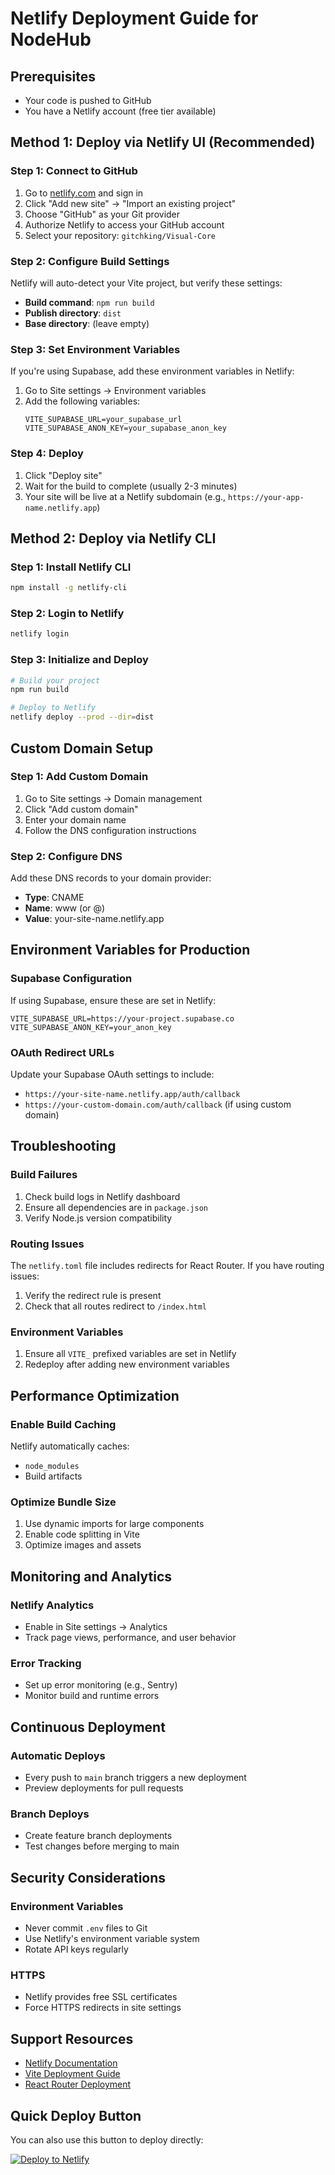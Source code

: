 # Netlify Deployment Guide for NodeHub

## Prerequisites
- Your code is pushed to GitHub
- You have a Netlify account (free tier available)

## Method 1: Deploy via Netlify UI (Recommended)

### Step 1: Connect to GitHub
1. Go to [netlify.com](https://netlify.com) and sign in
2. Click "Add new site" → "Import an existing project"
3. Choose "GitHub" as your Git provider
4. Authorize Netlify to access your GitHub account
5. Select your repository: `gitchking/Visual-Core`

### Step 2: Configure Build Settings
Netlify will auto-detect your Vite project, but verify these settings:

- **Build command**: `npm run build`
- **Publish directory**: `dist`
- **Base directory**: (leave empty)

### Step 3: Set Environment Variables
If you're using Supabase, add these environment variables in Netlify:

1. Go to Site settings → Environment variables
2. Add the following variables:
   ```
   VITE_SUPABASE_URL=your_supabase_url
   VITE_SUPABASE_ANON_KEY=your_supabase_anon_key
   ```

### Step 4: Deploy
1. Click "Deploy site"
2. Wait for the build to complete (usually 2-3 minutes)
3. Your site will be live at a Netlify subdomain (e.g., `https://your-app-name.netlify.app`)

## Method 2: Deploy via Netlify CLI

### Step 1: Install Netlify CLI
```bash
npm install -g netlify-cli
```

### Step 2: Login to Netlify
```bash
netlify login
```

### Step 3: Initialize and Deploy
```bash
# Build your project
npm run build

# Deploy to Netlify
netlify deploy --prod --dir=dist
```

## Custom Domain Setup

### Step 1: Add Custom Domain
1. Go to Site settings → Domain management
2. Click "Add custom domain"
3. Enter your domain name
4. Follow the DNS configuration instructions

### Step 2: Configure DNS
Add these DNS records to your domain provider:
- **Type**: CNAME
- **Name**: www (or @)
- **Value**: your-site-name.netlify.app

## Environment Variables for Production

### Supabase Configuration
If using Supabase, ensure these are set in Netlify:
```
VITE_SUPABASE_URL=https://your-project.supabase.co
VITE_SUPABASE_ANON_KEY=your_anon_key
```

### OAuth Redirect URLs
Update your Supabase OAuth settings to include:
- `https://your-site-name.netlify.app/auth/callback`
- `https://your-custom-domain.com/auth/callback` (if using custom domain)

## Troubleshooting

### Build Failures
1. Check build logs in Netlify dashboard
2. Ensure all dependencies are in `package.json`
3. Verify Node.js version compatibility

### Routing Issues
The `netlify.toml` file includes redirects for React Router. If you have routing issues:
1. Verify the redirect rule is present
2. Check that all routes redirect to `/index.html`

### Environment Variables
1. Ensure all `VITE_` prefixed variables are set in Netlify
2. Redeploy after adding new environment variables

## Performance Optimization

### Enable Build Caching
Netlify automatically caches:
- `node_modules`
- Build artifacts

### Optimize Bundle Size
1. Use dynamic imports for large components
2. Enable code splitting in Vite
3. Optimize images and assets

## Monitoring and Analytics

### Netlify Analytics
- Enable in Site settings → Analytics
- Track page views, performance, and user behavior

### Error Tracking
- Set up error monitoring (e.g., Sentry)
- Monitor build and runtime errors

## Continuous Deployment

### Automatic Deploys
- Every push to `main` branch triggers a new deployment
- Preview deployments for pull requests

### Branch Deploys
- Create feature branch deployments
- Test changes before merging to main

## Security Considerations

### Environment Variables
- Never commit `.env` files to Git
- Use Netlify's environment variable system
- Rotate API keys regularly

### HTTPS
- Netlify provides free SSL certificates
- Force HTTPS redirects in site settings

## Support Resources

- [Netlify Documentation](https://docs.netlify.com/)
- [Vite Deployment Guide](https://vitejs.dev/guide/static-deploy.html)
- [React Router Deployment](https://reactrouter.com/en/main/start/overview#deployment)

## Quick Deploy Button

You can also use this button to deploy directly:

[![Deploy to Netlify](https://www.netlify.com/img/deploy/button.svg)](https://app.netlify.com/start/deploy?repository=https://github.com/gitchking/Visual-Core) 